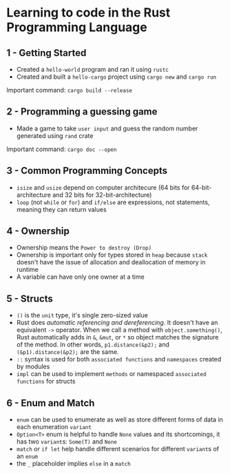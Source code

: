 # Learning to code in the Rust Programming Language

## 1 - Getting Started

* Created a `hello-world` program and ran it using `rustc`
* Created and built a `hello-cargo` project using `cargo new` and `cargo run`

Important command: `cargo build --release`

## 2 - Programming a guessing game

* Made a game to take `user input` and guess the random number generated using `rand` crate

Important command: `cargo doc --open`

## 3 - Common Programming Concepts

* `isize` and `usize` depend on computer architecure (64 bits for 64-bit-architecture and 32 bits for 32-bit-architecture)
* `loop` (not `while` or `for`) and `if/else` are expressions, not statements, meaning they can return values

## 4 - Ownership
* Ownership means the `Power to destroy (Drop)`
* Ownership is important only for types stored in `heap` because `stack` doesn't have the issue of allocation and deallocation of memory in runtime
* A variable can have only one owner at a time

## 5 - Structs
* `()` is the `unit` type, it's single zero-sized value
* Rust does *automatic referencing and dereferencing*. It doesn't have an equivalent `->` operator. When we call a method with `object.something()`, Rust automatically adds in `&`, `&mut`, or `*` so object matches the signature of the method. In other words, `p1.distance(&p2);` and `(&p1).distance(&p2);` are the same.
* `::` syntax is used for both `associated functions` and `namespaces` created by modules
* `impl` can be used to implement `methods` or namespaced `associated functions` for structs

## 6 - Enum and Match
* `enum` can be used to enumerate as well as store different forms of data in each enumeration `variant`
* `Option<T>` enum is helpful to handle `None` values and its shortcomings, it has two `variant`s: `Some(T)` and `None`
* `match` or `if let` help handle different scenarios for different `variant`s of an `enum`
* the `_` placeholder implies `else` in a `match`
